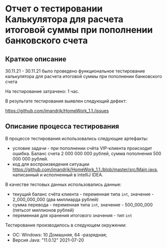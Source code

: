 # Отчет о тестировании Калькулятора для расчета итоговой суммы при пополнении банковского счета #

## Краткое описание ##

30.11.21 - 30.11.21 было проведено функциональное тестирование калькулятора для расчета итоговой суммы при пополнении банковского счета

На тестирование затрачено: 1 час.

В результате тестирования выявлен следующий дефект:

https://github.com/imandrik/HomeWork_1.1./issues

## Описание процесса тестирования ##

В процессе тестирования использовались следующие артефакты:

- условие задачи - при пополнении счёта VIP-клиента происходит ошибка. Баланс счета 2 000 000 000 рублей, сумма пополнения 500 000 000 рублей.
- код для воспроизведения ситуации https://github.com/imandrik/HomeWork_1.1./blob/master/src/Main.java, написанный и исполненный в intelliJ IDEA.

В качестве тестовых данных использовались данные:

- текущий баланс счёта клиента - переменная типа ` int `, значение - 2_000_000_000 (два миллиарда рублей)
- сумма перевода - переменная типа ` int `, значение - 500_000_000 (пятьсот миллионов рублей)
- переменная для хранения итогового значения - тип ` int `

Тестирование производилось в следующем окружении:

 - ОС: Windows: 10 Домашняя, 64 -разрядная;
 - Версия Java: "11.0.12" 2021-07-20


